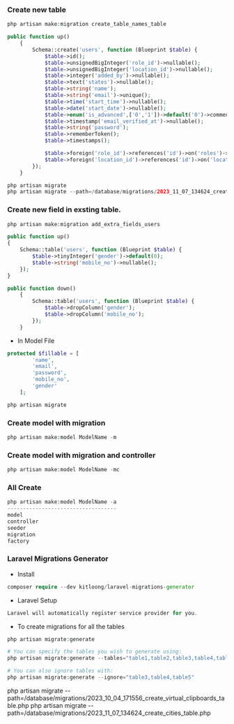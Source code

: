 ### Create new table
```php
php artisan make:migration create_table_names_table
```
```php
public function up()
    {
        Schema::create('users', function (Blueprint $table) {
            $table->id();
            $table->unsignedBigInteger('role_id')->nullable();
            $table->unsignedBigInteger('location_id')->nullable();
            $table->integer('added_by')->nullable();
            $table->text('states')->nullable();
            $table->string('name');
            $table->string('email')->unique();
            $table->time('start_time')->nullable();
            $table->date('start_date')->nullable();
            $table->enum('is_advanced',['0','1'])->default('0')->comment("0=not advanced, 1=is advanced");
            $table->timestamp('email_verified_at')->nullable();
            $table->string('password');
            $table->rememberToken();
            $table->timestamps();

            $table->foreign('role_id')->references('id')->on('roles')->onDelete('cascade');
            $table->foreign('location_id')->references('id')->on('locations')->onDelete('cascade');
        });
    }

```
```php
php artisan migrate
php artisan migrate --path=/database/migrations/2023_11_07_134624_create_cities_table.php
```


### Create new field in exsting table.
```php
php artisan make:migration add_extra_fields_users
```
```php
public function up()
{
    Schema::table('users', function (Blueprint $table) {
        $table->tinyInteger('gender')->default(0);
        $table->string('mobile_no')->nullable();
    });
}
```
```php
public function down()
    {
        Schema::table('users', function (Blueprint $table) {
            $table->dropColumn('gender');
            $table->dropColumn('mobile_no');
        });
    }
```
* In Model File
```php
protected $fillable = [
        'name',
        'email',
        'password',
        'mobile_no',
        'gender'
    ];
```
```php
php artisan migrate
```




### Create model with migration
```php
php artisan make:model ModelName -m
```

### Create model with migration and controller
```php
php artisan make:model ModelName -mc
```

### All Create
```php
php artisan make:model ModelName -a
-----------------------------------
model
controller
seeder
migration
factory
```


### Laravel Migrations Generator
* Install
```php
composer require --dev kitloong/laravel-migrations-generator
```

* Laravel Setup
```php
Laravel will automatically register service provider for you.
```

* To create migrations for all the tables
```php
php artisan migrate:generate

# You can specify the tables you wish to generate using:
php artisan migrate:generate --tables="table1,table2,table3,table4,table5"

# You can also ignore tables with:
php artisan migrate:generate --ignore="table3,table4,table5"
```



php artisan migrate --path=/database/migrations/2023_10_04_171556_create_virtual_clipboards_table.php
php artisan migrate --path=/database/migrations/2023_11_07_134624_create_cities_table.php

